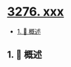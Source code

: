 # [3276. xxx](https://github.com/Tdahuyou/TNotes.leetcode/tree/main/notes/3276.%20xxx)

<!-- region:toc -->

- [1. 📝 概述](#1--概述)

<!-- endregion:toc -->

## 1. 📝 概述
